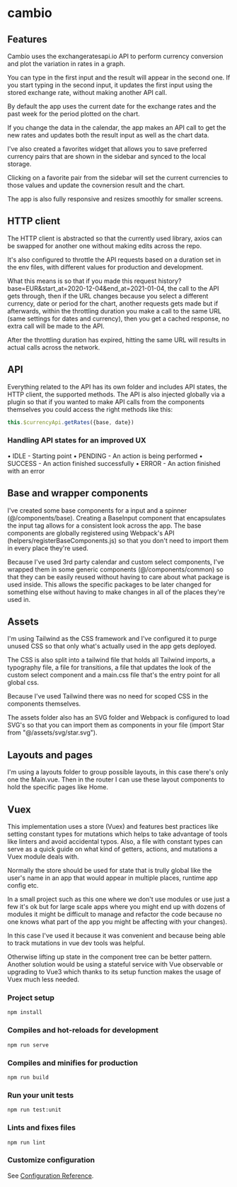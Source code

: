 # cambio

## Features

Cambio uses the exchangeratesapi.io API to perform currency conversion and plot
the variation in rates in a graph.

You can type in the first input and the result will appear in the second one. If
you start typing in the second input, it updates the first input using the
stored exchange rate, without making another API call.

By default the app uses the current date for the exchange rates and the past
week for the period plotted on the chart.

If you change the data in the calendar, the app makes an API call to get the new
rates and updates both the result input as well as the chart data.

I've also created a favorites widget that allows you to save preferred currency
pairs that are shown in the sidebar and synced to the local storage.

Clicking on a favorite pair from the sidebar will set the current currencies to
those values and update the covnersion result and the chart.

The app is also fully responsive and resizes smoothly for smaller screens.

## HTTP client

The HTTP client is abstracted so that the currently used library, axios can be
swapped for another one without making edits across the repo.

It's also configured to throttle the API requests based on a duration set in the env files, with different values for production and
development.

What this means is so that if you made this request
history?base=EUR&start_at=2020-12-04&end_at=2021-01-04, the call to the API gets
through, then if the URL changes because you select a different currency, date
or period for the chart, another requests gets made but if afterwards, within
the throttling duration you make a call to the same URL (same settings for dates
and currency), then you get a cached response, no extra call will be made to the
API.

After the throttling duration has expired, hitting the same URL will results in
actual calls across the network.

## API

Everything related to the API has its own folder and includes API states, the
HTTP client, the supported methods. The API is also injected globally via a
plugin so that if you wanted to make API calls from the components themselves
you could access the right methods like this:

```js
this.$currencyApi.getRates({base, date})
```

### Handling API states for an improved UX

• IDLE - Starting point
• PENDING - An action is being performed
• SUCCESS - An action finished successfully
• ERROR - An action finished with an error

## Base and wrapper components

I've created some base components for a input and a spinner (@/components/base). Creating a
BaseInput component that encapsulates the input tag allows for a consistent look
across the app. The base components are globally registered using Webpack's API
(helpers/registerBaseComponents.js) so that you don't need to import them in
every place they're used.

Because I've used 3rd party calendar and custom select components, I've wrapped
them in some generic components (@/components/common) so that they can be easily reused without having
to care about what package is used inside. This allows the specific packages to
be later changed for something else without having to make changes in all of the
places they're used in.

## Assets

I'm using Tailwind as the CSS framework and I've configured it to purge unused
CSS so that only what's actually used in the app gets deployed.

The CSS is also split into a tailwind file that holds all Tailwind imports, a
typography file, a file for transitions, a file that updates the look of the
custom select component and a main.css file that's the entry point for all
global css.

Because I've used Tailwind there was no need for scoped CSS in the components
themselves.

The assets folder also has an SVG folder and Webpack is configured to load SVG's
so that you can import them as components in your file (import Star from
"@/assets/svg/star.svg").

## Layouts and pages

I'm using a layouts folder to group possible layouts, in this case there's only
one the Main.vue. Then in the router I can use these layout components to hold
the specific pages like Home.

## Vuex

This implementation uses a store (Vuex) and features best practices like setting
constant types for mutations which helps to take advantage of tools like linters and avoid accidental
typos. Also, a file with constant types can serve as a quick guide on what kind
of getters, actions, and mutations a Vuex module deals with.

Normally the store should be used for state that is trully global like the
user's name in an app that would appear in multiple places, runtime app config etc.

In a small project such as this one where we don't use modules or use just a few it's
ok but for large scale apps where you might end up with dozens of modules it
might be difficult to manage and refactor the code because no one knows what part of the
app you might be affecting with your changes).

In this case I've used it because it was convenient and because being able to
track mutations in vue dev tools was helpful.

Otherwise lifting up state in the component tree can be better pattern. Another
solution would be using a stateful service with Vue observable or upgrading to
Vue3 which thanks to its setup function makes the usage of Vuex much less
needed.


### Project setup
```
npm install
```

### Compiles and hot-reloads for development
```
npm run serve
```

### Compiles and minifies for production
```
npm run build
```

### Run your unit tests
```
npm run test:unit
```

### Lints and fixes files
```
npm run lint
```

### Customize configuration
See [Configuration Reference](https://cli.vuejs.org/config/).
